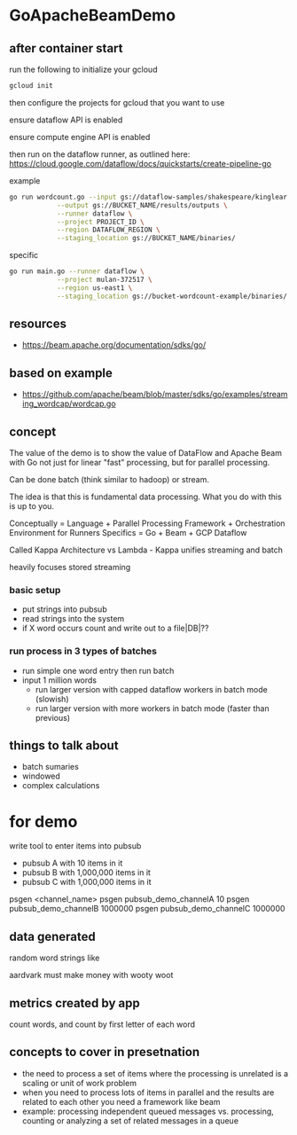# GoApacheBeamDemo

## after container start

run the following to initialize your gcloud

```bash
gcloud init
```

then configure the projects for gcloud that you want to use

ensure dataflow API is enabled

ensure compute engine API is enabled

then run on the dataflow runner, as outlined here: https://cloud.google.com/dataflow/docs/quickstarts/create-pipeline-go

example
```bash
go run wordcount.go --input gs://dataflow-samples/shakespeare/kinglear.txt \
            --output gs://BUCKET_NAME/results/outputs \
            --runner dataflow \
            --project PROJECT_ID \
            --region DATAFLOW_REGION \
            --staging_location gs://BUCKET_NAME/binaries/
```

specific

```bash
go run main.go --runner dataflow \
            --project mulan-372517 \
            --region us-east1 \
            --staging_location gs://bucket-wordcount-example/binaries/
```

## resources

* https://beam.apache.org/documentation/sdks/go/

## based on example

* https://github.com/apache/beam/blob/master/sdks/go/examples/streaming_wordcap/wordcap.go

## concept

The value of the demo is to show the value of DataFlow and Apache Beam with Go not just for linear "fast" processing, but for parallel processing.

Can be done batch (think similar to hadoop) or stream.

The idea is that this is fundamental data processing. What you do with this is up to you.

Conceptually = Language + Parallel Processing Framework + Orchestration Environment for Runners
Specifics = Go + Beam + GCP Dataflow

Called Kappa Architecture vs Lambda - Kappa unifies streaming and batch

heavily focuses stored streaming

### basic setup

* put strings into pubsub
* read strings into the system
* if X word occurs count and write out to a file|DB|??

### run process in 3 types of batches
* run simple one word entry then run batch
* input 1 million words
  * run larger version with capped dataflow workers in batch mode (slowish)
  * run larger version with more workers in batch mode (faster than previous)

## things to talk about

* batch sumaries
* windowed
* complex calculations

# for demo

write tool to enter items into pubsub

* pubsub A with 10 items in it
* pubsub B with 1,000,000 items in it
* pubsub C with 1,000,000 items in it

psgen <channel_name> <count>
psgen pubsub_demo_channelA 10
psgen pubsub_demo_channelB 1000000
psgen pubsub_demo_channelC 1000000

## data generated

random word strings like

aardvark must make money with wooty woot

## metrics created by app

count words, and count by first letter of each word

## concepts to cover in presetnation

* the need to process a set of items where the processing is unrelated is a scaling or unit of work problem
* when you need to process lots of items in parallel and the results are related to each other you need a framework like beam
* example: processing independent queued messages vs. processing, counting or analyzing a set of related messages in a queue


